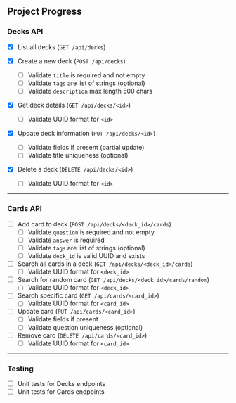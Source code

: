 ## Project Progress

### Decks API

- [x] List all decks (`GET /api/decks`)

- [x] Create a new deck (`POST /api/decks`)
  - [ ] Validate `title` is required and not empty
  - [ ] Validate `tags` are list of strings (optional)
  - [ ] Validate `description` max length 500 chars

- [x] Get deck details (`GET /api/decks/<id>`)
  - [ ] Validate UUID format for `<id>`

- [x] Update deck information (`PUT /api/decks/<id>`)
  - [ ] Validate fields if present (partial update)
  - [ ] Validate title uniqueness (optional)

- [x] Delete a deck (`DELETE /api/decks/<id>`)
  - [ ] Validate UUID format for `<id>`

---

### Cards API

- [ ] Add card to deck (`POST /api/decks/<deck_id>/cards`)
  - [ ] Validate `question` is required and not empty
  - [ ] Validate `answer` is required
  - [ ] Validate `tags` are list of strings (optional)
  - [ ] Validate `deck_id` is valid UUID and exists

- [ ] Search all cards in a deck (`GET /api/decks/<deck_id>/cards`)
  - [ ] Validate UUID format for `<deck_id>`

- [ ] Search for random card (`GET /api/decks/<deck_id>/cards/random`)
  - [ ] Validate UUID format for `<deck_id>`

- [ ] Search specific card (`GET /api/cards/<card_id>`)
  - [ ] Validate UUID format for `<card_id>`

- [ ] Update card (`PUT /api/cards/<card_id>`)
  - [ ] Validate fields if present
  - [ ] Validate question uniqueness (optional)

- [ ] Remove card (`DELETE /api/cards/<card_id>`)
  - [ ] Validate UUID format for `<card_id>`

---

### Testing

- [ ] Unit tests for Decks endpoints
- [ ] Unit tests for Cards endpoints
